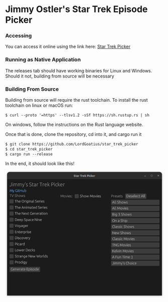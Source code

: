 # Jimmy Ostler's Star Trek Episode Picker

### Accessing
You can access it online using the link here: [Star Trek Picker](https://lordgoatius.github.io/star_trek_picker/)

### Running as Native Application
The releases tab should have working binaries for Linux and Windows. Should it not, building from source will be necessary

### Building From Source

Building from source will require the rust toolchain. 
To install the rust toolchain on linux or macOS run:

```
$ curl --proto '=https' --tlsv1.2 -sSf https://sh.rustup.rs | sh
```

On windows, follow the instructions on the Rust language website.

Once that is done, clone the repository, cd into it, and cargo run it
```
$ git clone https://github.com/LordGoatius/star_trek_picker
$ cd star_trek_picker
$ cargo run --release
```

In the end, it should look like this!

![](screenshot.png)
